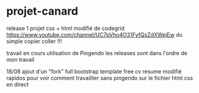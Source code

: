 # projet-canard


release 1 projet css + html modifié de codegrid https://www.youtube.com/channel/UC7pVho4O31FyfQsZdXWejEw
du simple copier coller !!! 

travail en cours utilisation de Pingendo
les releases sont dans l'ordre de mon travail 

18/08 ajout d'un "fork" full bootstrap template free cv resume modifié rapidos pour voir comment travailller sans pingendo sur le fichier html css en direct 

